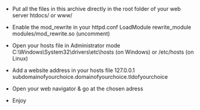  - Put all the files in this archive directly in the root folder of your web server
    htdocs/
    or
    www/
    
 - Enable the mod_rewrite in your httpd.conf
    LoadModule rewrite_module modules/mod_rewrite.so  (uncomment)
    
 - Open your hosts file in Administrator mode
    C:\Windows\System32\drivers\etc\hosts  (on Windows)
    or
    /etc/hosts  (on Linux)
    
 - Add a website address in your hosts file
    127.0.0.1 subdomainofyourchoice.domainofyourchoice.tldofyourchoice
    
 - Open your web navigator & go at the chosen adress
 
 - Enjoy